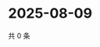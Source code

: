 # 2025-08-09

共 0 条

<!-- BEGIN ZHIHUVIDEO -->
<!-- 最后更新时间 Sat Aug 09 2025 13:12:31 GMT+0800 (China Standard Time) -->

<!-- END ZHIHUVIDEO -->
